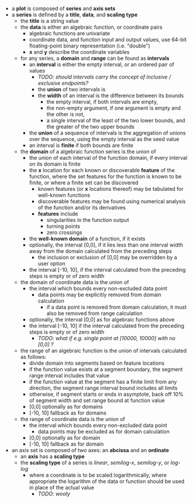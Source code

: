 - a **plot** is composed of **series** and **axis sets**
- a **series** is defined by a **title**, **data**, and **scaling type**
	- the **title** is a string value
	- the **data** is either an algebraic function, or coordinate pairs
		- algebraic functions are univariate 
		- coordinate data, and function input and output values, use 64-bit 
		  floating-point binary representation (i.e. "double")
		- **x** and **y** describe the coordinate variables
	- for any series, a **domain** and **range** can be found as **intervals**
		- an **interval** is either the empty interval, or an ordered pair of values
			- *TODO: should intervals carry the concept of inclusive / exclusive endpoints?*
			- the **union** of two intervals is
			- the **width** of an interval is the difference between its bounds
				- the empty interval, if both intervals are empty,
				- the non-empty argument, if one argument is empty and the other is not,
				- a single interval of the least of the two lower bounds, and the greater of the two upper bounds
		- the **union** of a sequence of intervals is the aggregation of unions over the sequence,
		  using the empty interval as the seed value
		- an interval is **finite** if both bounds are finite
	- the **domain** of a algebraic function series is the union of
		- the union of each interval of the function domain, if every interval on its domain is finite
		- the **x** location for each known or discoverable **feature** of the function, where the set
		  features for the function is known to be finite, or where a finite set can be discovered
			- known features (or **x** locations thereof) may be tabulated for well-known functions
			- discoverable features may be found using numerical analysis of the function
			  and/or its derivatives
			- **features** include
				- singularities in the function output
				- turning points
				- zero crossings
		- the **well-known domain** of a function, if it exists
		- optionally, the interval [0,0], if it lies less than one interval width away from the domain
		  calculated from the preceding steps
			- the inclusion or exclusion of [0,0] may be overridden by a user option
		- the interval [-10, 10], if the interval calculated from the preceding steps
		  is empty or of zero width
	- the domain of coordinate data is the union of
		- the interval which bounds every non-excluded data point
			- data points may be explicitly removed from domain calculation
				- if a data point is removed from domain calculation, it must also be removed from range calculation
		- optionally, the interval [0,0] as for algebraic functions above
		- the interval [-10, 10] if the interval calculated from the preceding steps
		  is empty or of zero width
			- *TODO: what if e.g. single point at [10000, 10000] with no [0,0] ?*
	- the range of an algebraic function is the union of intervals calculated as follows:
		- divide domain into segments based on feature locations
		- if the function value exists at a segment boundary, the segment range interval includes that
		  value
		- if the function value at the segment has a finite limit from any direction, the segment range interval bound
		  includes all limits
		- otherwise, if segment starts or ends in asymptote, back off 10% of segment width and set range bound at function value
		- [0,0] optionally as for domains
		- [-10, 10] fallback as for domains
	- the range of coordinate data is the union of
		- the interval which bounds every non-excluded data point
			- data points may be excluded as for domain calculation
		- [0,0] optionally as for domain
		- [-10, 10] fallback as for domain
- an axis set is composed of two axes: an **abcissa** and an **ordinate**
	- an **axis** has a **scaling type**
	- the **scaling type** of a series is *linear*, *semilog-x*, *semilog-y*, or *log-log*
		- where a coordinate is to be scaled logarithmically, where appropriate the logarithm
		  of the data or function should be used in place of the actual value
			- *TODO: wooly*